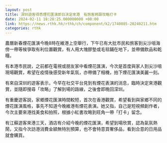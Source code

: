 ```yaml
---
layout: post
title: 深圳遊客得悉煙花匯演即日決定來港　有旅客將跟攻略打卡　
date: 2024-02-11 18:28:25.000000000 +08:00
link: https://news.rthk.hk/rthk/ch/component/k2/1740085-20240211.htm
categories: rthk
---
```


農曆新春煙花匯演今晚8時在維港上空舉行，下午已有大批市民和旅客到尖沙咀海傍一帶等候爭取有利位置觀賞，有人用大塊膠墊或毛毯鋪在地下，並帶備飲品和乾糧。

有本港市民說，之前都在電視或朋友家中看煙花匯演，今次是首度與家人到尖沙咀現場觀賞，希望在疫情後感受新年氣氛，亦帶備了相機，拍下煙花匯演美麗一刻。

有來自深圳的遊客表示，今早在社交平台見到有煙花表演的消息，臨時決定來港觀賞，並隨即搜尋「攻略」了解到場的路線，之後會即晚回深圳。

有重慶遊客說，家鄉煙花匯演時間較短，首次在香港觀賞，希望看到與家鄉不同的煙花匯演風格，事先不知道今晚維港有煙花表演。她又指，自己是短視頻創作者，今次主要來港找美食和拍照，根據小紅書攻略到旺角一帶「打卡」留念。

有江蘇遊客來港三天，酒店有介紹今晚的煙花匯演，希望到場欣賞，認為氣氛熱鬧，又指今次訪港消費金額無特別預算，也不會特意買奢侈品，看到合意的日用品就會購買。
